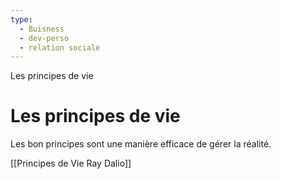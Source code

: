 ```yaml
---
type:
  - Buisness
  - dev-perso
  - relation sociale
---
```

Les principes de vie

# Les principes de vie

Les bon principes sont une manière efficace de gérer la réalité.

[[Principes de Vie Ray Dalio]]